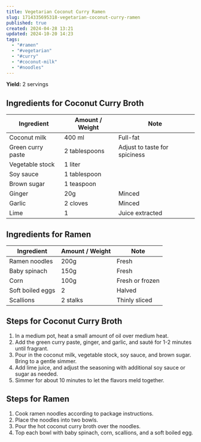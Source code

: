 ```yaml
---
title: Vegetarian Coconut Curry Ramen
slug: 1714335695318-vegetarian-coconut-curry-ramen
published: true
created: 2024-04-28 13:21
updated: 2024-10-20 14:23
tags:
  - "#ramen"
  - "#vegetarian"
  - "#curry"
  - "#coconut-milk"
  - "#noodles"
---
```


**Yield:** 2 servings

## Ingredients for Coconut Curry Broth

| Ingredient        | Amount / Weight | Note                          |
| ----------------- | --------------- | ----------------------------- |
| Coconut milk      | 400 ml          | Full-fat                      |
| Green curry paste | 2 tablespoons   | Adjust to taste for spiciness |
| Vegetable stock   | 1 liter         |                               |
| Soy sauce         | 1 tablespoon    |                               |
| Brown sugar       | 1 teaspoon      |                               |
| Ginger            | 20g             | Minced                        |
| Garlic            | 2 cloves        | Minced                        |
| Lime              | 1               | Juice extracted               |

## Ingredients for Ramen

| Ingredient       | Amount / Weight | Note            |
| ---------------- | --------------- | --------------- |
| Ramen noodles    | 200g            | Fresh           |
| Baby spinach     | 150g            | Fresh           |
| Corn             | 100g            | Fresh or frozen |
| Soft boiled eggs | 2               | Halved          |
| Scallions        | 2 stalks        | Thinly sliced   |

## Steps for Coconut Curry Broth

1. In a medium pot, heat a small amount of oil over medium heat.
2. Add the green curry paste, ginger, and garlic, and sauté for 1-2 minutes until fragrant.
3. Pour in the coconut milk, vegetable stock, soy sauce, and brown sugar. Bring to a gentle simmer.
4. Add lime juice, and adjust the seasoning with additional soy sauce or sugar as needed.
5. Simmer for about 10 minutes to let the flavors meld together.

## Steps for Ramen

1. Cook ramen noodles according to package instructions.
2. Place the noodles into two bowls.
3. Pour the hot coconut curry broth over the noodles.
4. Top each bowl with baby spinach, corn, scallions, and a soft boiled egg.
